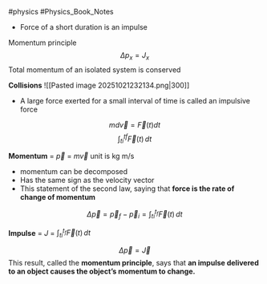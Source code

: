 #physics #Physics_Book_Notes 


- Force of a short duration is an impulse 

Momentum principle 
$$
\Delta p_{x}=J_{x}
$$
Total momentum of an isolated system is conserved

**Collisions**
![[Pasted image 20251021232134.png|300]]

- A large force exerted for a small interval of time is called an impulsive force


$$
md \vec{v} = \vec{F}(t)dt
$$
$$
\int_{ti}^{tf} \vec{F}(t) \, dt 
$$

**Momentum** = $\vec{p}$ = $m\vec{v}$
unit is kg m/s

- momentum can be decomposed 
- Has the same sign as the velocity vector
- This statement of the second law, saying that **force is the rate of change of momentum**


$$
\Delta  \vec{p} = \vec{p}_{f} - \vec{p}_{i} = \int_{ti}^{t_{f}} \vec{F}(t)  \, dt 
$$

**Impulse** = $J$ = $\int_{ti}^{t_{f}} \vec{F}(t)  \, dt$

$$
\Delta  \vec{p} = \vec{J}
$$
This result, called the **momentum principle**, says that **an impulse delivered to an object causes the object’s momentum to change.**
